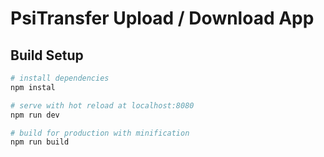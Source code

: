 # PsiTransfer Upload / Download App

## Build Setup

``` bash
# install dependencies
npm instal

# serve with hot reload at localhost:8080
npm run dev

# build for production with minification
npm run build
```
